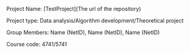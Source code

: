 Project Name: [TestProject](The url of the repository)

Project type: Data analysis/Algorithm development/Theoretical project

Group Members: Name (NetID), Name (NetID), Name (NetID)

Course code: 4741/5741
